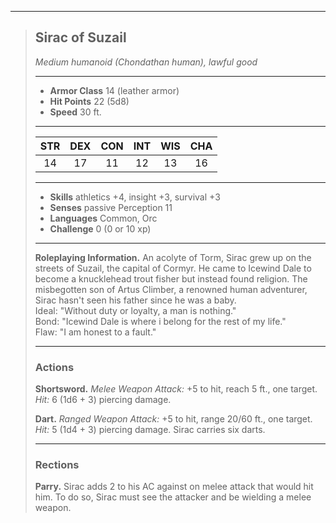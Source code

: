 ***
> ## Sirac of Suzail
> *Medium humanoid (Chondathan human), lawful good*
> 
> ***
> 
> - **Armor Class** 14 (leather armor)
> - **Hit Points** 22 (5d8)
> - **Speed** 30 ft.
> 
> ***
> 
> |STR|DEX|CON|INT|WIS|CHA|
> |:---:|:---:|:---:|:---:|:---:|:---:|
> |14|17|11|12|13|16|
> 
> ***
> 
> - **Skills** athletics +4, insight +3, survival +3
> - **Senses** passive Perception 11
> - **Languages** Common, Orc
> - **Challenge** 0 (0 or 10 xp)
> 
> ***
> 
> **Roleplaying Information.** An acolyte of Torm, Sirac grew up on the streets of Suzail, the capital of Cormyr. He came to Icewind Dale to become a knucklehead trout fisher but instead found religion. The misbegotten son of Artus Climber, a renowned human adventurer, Sirac hasn't seen his father since he was a baby.  
> Ideal: "Without duty or loyalty, a man is nothing."  
> Bond: "Icewind Dale is where i belong for the rest of my life."  
> Flaw: "I am honest to a fault."
> 
> ***
> 
> ### Actions
> **Shortsword.** *Melee Weapon Attack:* +5 to hit, reach 5 ft., one target. *Hit:* 6 (1d6 + 3) piercing damage.
> 
> **Dart.** *Ranged Weapon Attack:* +5 to hit, range 20/60 ft., one target. *Hit:* 5 (1d4 + 3) piercing damage. Sirac carries six darts.
> 
> ***
> 
> ### Rections
> **Parry.** Sirac adds 2 to his AC against on melee attack that would hit him. To do so, Sirac must see the attacker and be wielding a melee weapon.